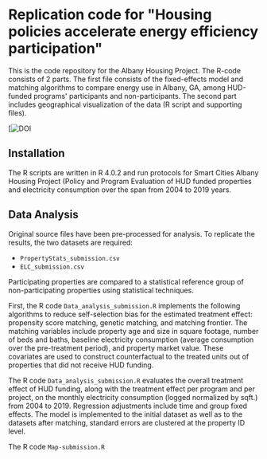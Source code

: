 # Replication code for "Housing policies accelerate energy efficiency participation"

This is the code repository for the Albany Housing Project. The R-code consists of 2 parts. The first file consists of the fixed-effects model and matching algorithms to compare energy use in Albany, GA, among HUD-funded programs' participants and non-participants. The second part includes geographical visualization of the data (R script and supporting files). 

[![DOI]()

## Installation

The R scripts are written in R 4.0.2 and run protocols for Smart Cities Albany Housing Project (Policy and Program Evaluation of HUD funded properties and electricity consumption over the span from 2004 to 2019 years. 

## Data Analysis

Original source files have been pre-processed for analysis. To replicate the results, the two datasets are required:

- `PropertyStats_submission.csv`
- `ELC_submission.csv`

Participating properties are compared to a statistical reference group of non-participating properties using statistical techniques. 

First, the R code `Data_analysis_submission.R` implements the following algorithms to reduce self-selection bias for the estimated treatment effect: propensity score matching, genetic matching, and matching frontier. The matching variables include property age and size in square footage, number of beds and baths, baseline electricity consumption (average consumption over the pre-treatment period), and property market value. These covariates are used to construct counterfactual to the treated units out of properties that did not receive HUD funding. 

The R code `Data_analysis_submission.R` evaluates the overall treatment effect of HUD funding, along with the treatment effect per program and per project, on the monthly electricity consumption (logged normalized by sqft.) from 2004 to 2019. Regression adjustments include time and group fixed effects. The model is implemented to the initial dataset as well as to the datasets after matching, standard errors are clustered at the property ID level.

The R code `Map-submission.R` 

